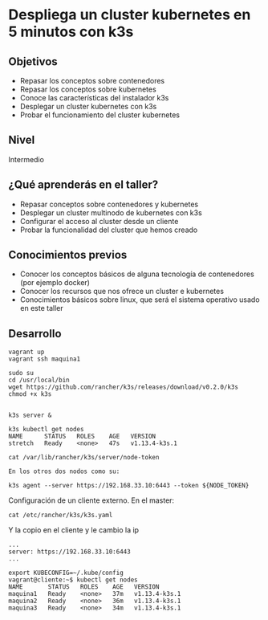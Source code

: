 # Despliega un cluster kubernetes en 5 minutos con k3s

## Objetivos

* Repasar los conceptos sobre contenedores
* Repasar los conceptos sobre kubernetes
* Conoce las características del instalador k3s
* Desplegar un cluster kubernetes con k3s
* Probar el funcionamiento del cluster kubernetes

## Nivel

Intermedio

## ¿Qué aprenderás en el taller?

* Repasar conceptos sobre contenedores y kubernetes
* Desplegar un cluster multinodo de kubernetes con k3s
* Configurar el acceso al cluster desde un cliente
* Probar la funcionalidad del cluster que hemos creado

## Conocimientos previos

* Conocer los conceptos básicos de alguna tecnología de contenedores (por ejemplo docker)
* Conocer los recursos que nos ofrece un cluster e kubernetes
* Conocimientos básicos sobre linux, que será el sistema operativo usado en este taller

## Desarrollo

    vagrant up
    vagrant ssh maquina1

    sudo su
    cd /usr/local/bin
    wget https://github.com/rancher/k3s/releases/download/v0.2.0/k3s
    chmod +x k3s


    k3s server &

    k3s kubectl get nodes
    NAME      STATUS   ROLES    AGE   VERSION
    stretch   Ready    <none>   47s   v1.13.4-k3s.1

    cat /var/lib/rancher/k3s/server/node-token

    En los otros dos nodos como su:

    k3s agent --server https://192.168.33.10:6443 --token ${NODE_TOKEN}

Configuración de un cliente externo. En el master:

    cat /etc/rancher/k3s/k3s.yaml

Y la copio en el cliente y le cambio la ip

    ...
    server: https://192.168.33.10:6443
    ...

    export KUBECONFIG=~/.kube/config 
    vagrant@cliente:~$ kubectl get nodes
    NAME       STATUS   ROLES    AGE   VERSION
    maquina1   Ready    <none>   37m   v1.13.4-k3s.1
    maquina2   Ready    <none>   36m   v1.13.4-k3s.1
    maquina3   Ready    <none>   34m   v1.13.4-k3s.1



